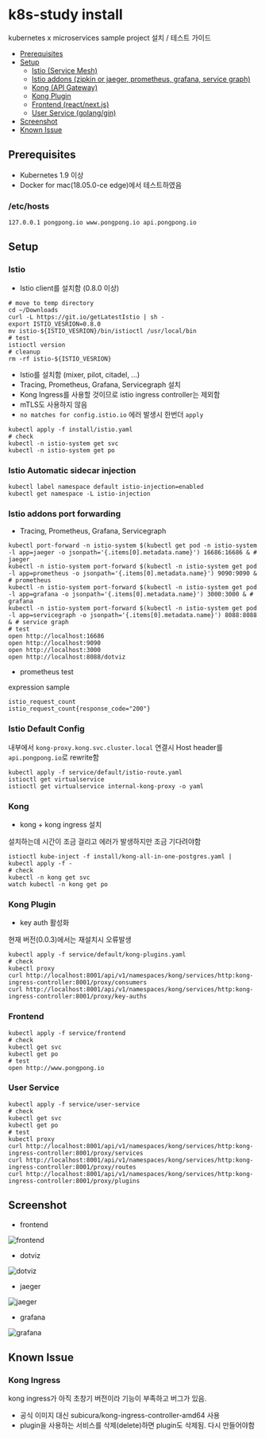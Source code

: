 # k8s-study install

kubernetes x microservices sample project 설치 / 테스트 가이드

- [Prerequisites](#prerequisites)
- [Setup](#setup)
  - [Istio (Service Mesh)](#istio)
  - [Istio addons (zipkin or jaeger, prometheus, grafana, service graph)](#istio-addons)
  - [Kong (API Gateway)](#kong)
  - [Kong Plugin](#kong-plugin)
  - [Frontend (react/next.js)](#frontend)
  - [User Service (golang/gin)](#user-service)
- [Screenshot](#screenshot)
- [Known Issue](#known-issue)

## Prerequisites

- Kubernetes 1.9 이상
- Docker for mac(18.05.0-ce edge)에서 테스트하였음

### /etc/hosts

```
127.0.0.1 pongpong.io www.pongpong.io api.pongpong.io
```

## Setup

### Istio

- Istio client를 설치함 (0.8.0 이상)

```
# move to temp directory
cd ~/Downloads
curl -L https://git.io/getLatestIstio | sh -
export ISTIO_VESRION=0.8.0
mv istio-${ISTIO_VESRION}/bin/istioctl /usr/local/bin
# test
istioctl version
# cleanup
rm -rf istio-${ISTIO_VESRION}
```

- Istio를 설치함 (mixer, pilot, citadel, ...)
- Tracing, Prometheus, Grafana, Servicegraph 설치
- Kong Ingress를 사용할 것이므로 istio ingress controller는 제외함
- mTLS도 사용하지 않음
- `no matches for config.istio.io` 에러 발생시 한번더 `apply`

```
kubectl apply -f install/istio.yaml
# check
kubectl -n istio-system get svc
kubectl -n istio-system get po
```

### Istio Automatic sidecar injection

```
kubectl label namespace default istio-injection=enabled
kubectl get namespace -L istio-injection
```

### Istio addons port forwarding

- Tracing, Prometheus, Grafana, Servicegraph

```
kubectl port-forward -n istio-system $(kubectl get pod -n istio-system -l app=jaeger -o jsonpath='{.items[0].metadata.name}') 16686:16686 & # jaeger
kubectl -n istio-system port-forward $(kubectl -n istio-system get pod -l app=prometheus -o jsonpath='{.items[0].metadata.name}') 9090:9090 & # prometheus
kubectl -n istio-system port-forward $(kubectl -n istio-system get pod -l app=grafana -o jsonpath='{.items[0].metadata.name}') 3000:3000 & # grafana
kubectl -n istio-system port-forward $(kubectl -n istio-system get pod -l app=servicegraph -o jsonpath='{.items[0].metadata.name}') 8088:8088 & # service graph
# test
open http://localhost:16686
open http://localhost:9090
open http://localhost:3000
open http://localhost:8088/dotviz
```

- prometheus test

expression sample

```
istio_request_count
istio_request_count{response_code="200"}
```

### Istio Default Config

내부에서 `kong-proxy.kong.svc.cluster.local` 연결시 Host header를 `api.pongpong.io`로 rewrite함

```
kubectl apply -f service/default/istio-route.yaml
istioctl get virtualservice
istioctl get virtualservice internal-kong-proxy -o yaml
```

### Kong

- kong + kong ingress 설치

설치하는데 시간이 조금 걸리고 에러가 발생하지만 조금 기다려야함

```
istioctl kube-inject -f install/kong-all-in-one-postgres.yaml | kubectl apply -f -
# check
kubectl -n kong get svc
watch kubectl -n kong get po
```

### Kong Plugin

- key auth 활성화

현재 버전(0.0.3)에서는 재설치시 오류발생

```
kubectl apply -f service/default/kong-plugins.yaml
# check
kubectl proxy
curl http://localhost:8001/api/v1/namespaces/kong/services/http:kong-ingress-controller:8001/proxy/consumers
curl http://localhost:8001/api/v1/namespaces/kong/services/http:kong-ingress-controller:8001/proxy/key-auths
```

### Frontend

```
kubectl apply -f service/frontend
# check
kubectl get svc
kubectl get po
# test
open http://www.pongpong.io
```

### User Service

```
kubectl apply -f service/user-service
# check
kubectl get svc
kubectl get po
# test
kubectl proxy
curl http://localhost:8001/api/v1/namespaces/kong/services/http:kong-ingress-controller:8001/proxy/services
curl http://localhost:8001/api/v1/namespaces/kong/services/http:kong-ingress-controller:8001/proxy/routes
curl http://localhost:8001/api/v1/namespaces/kong/services/http:kong-ingress-controller:8001/proxy/plugins
```

## Screenshot

- frontend

![frontend](screenshot/frontend.png)

- dotviz

![dotviz](screenshot/dotviz.png)

- jaeger

![jaeger](screenshot/jaeger.png)

- grafana

![grafana](screenshot/grafana.png)

## Known Issue

### Kong Ingress

kong ingress가 아직 초창기 버전이라 기능이 부족하고 버그가 있음.

- 공식 이미지 대신 subicura/kong-ingress-controller-amd64 사용
- plugin을 사용하는 서비스를 삭제(delete)하면 plugin도 삭제됨. 다시 만들어야함

